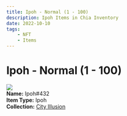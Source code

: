 ```yaml
---
title: Ipoh - Normal (1 - 100)
description: Ipoh Items in Chia Inventory
date: 2022-10-10
tags:
    - NFT
    - Items
---
```


# Ipoh - Normal (1 - 100)
<div class="item_thumbnail">
<img loading="lazy" src="https://xfnszraqgsilukf22s6x4kmhimr4pdbfpcn23m3jh2u6dvnt.arweave.net/uVssx-BA0kLooutS9fimHQyPHjCV4m62-zaT6p4dWzM"><br/>
<div><strong>Name:</strong> Ipoh#432</div>
<div><strong>Item Type:</strong> Ipoh</div>
<div><strong>Collection:</strong> <a href="https://www.spacescan.io/xch/nft/collection/col1lend2dcn558km4wcwta4xnkfv3xpcmlp9kyt0m909emvfxechlyqdl5ndg">City Illusion</a></div>
</div>

